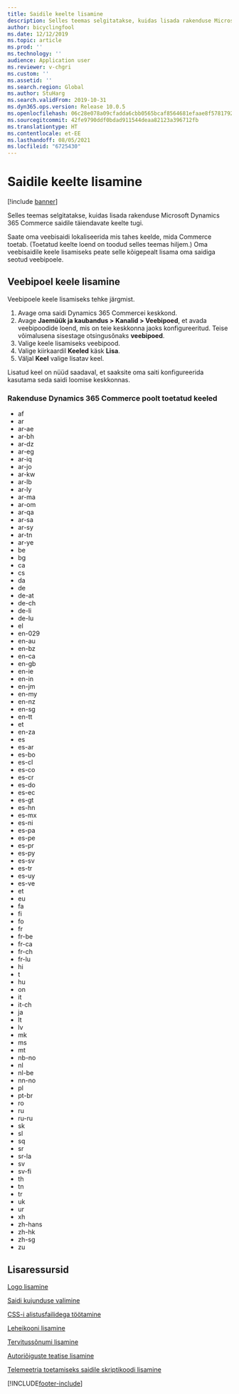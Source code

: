 ```yaml
---
title: Saidile keelte lisamine
description: Selles teemas selgitatakse, kuidas lisada rakenduse Microsoft Dynamics 365 Commerce saidile täiendavate keelte tugi.
author: bicyclingfool
ms.date: 12/12/2019
ms.topic: article
ms.prod: ''
ms.technology: ''
audience: Application user
ms.reviewer: v-chgri
ms.custom: ''
ms.assetid: ''
ms.search.region: Global
ms.author: StuHarg
ms.search.validFrom: 2019-10-31
ms.dyn365.ops.version: Release 10.0.5
ms.openlocfilehash: 06c28e078a09cfadda6cbb0565bcaf8564681efaae8f57817922afb07ff4e6b9
ms.sourcegitcommit: 42fe9790ddf0bdad911544deaa82123a396712fb
ms.translationtype: HT
ms.contentlocale: et-EE
ms.lasthandoff: 08/05/2021
ms.locfileid: "6725430"
---
```

# <a name="add-languages-to-your-site"></a>Saidile keelte lisamine

[!include [banner](includes/banner.md)]

Selles teemas selgitatakse, kuidas lisada rakenduse Microsoft Dynamics 365 Commerce saidile täiendavate keelte tugi.

Saate oma veebisaidi lokaliseerida mis tahes keelde, mida Commerce toetab. (Toetatud keelte loend on toodud selles teemas hiljem.) Oma veebisaidile keele lisamiseks peate selle kõigepealt lisama oma saidiga seotud veebipoele.

## <a name="add-a-language-to-an-online-store"></a>Veebipoel keele lisamine

Veebipoele keele lisamiseks tehke järgmist.

1. Avage oma saidi Dynamics 365 Commercei keskkond.
1. Avage **Jaemüük ja kaubandus \> Kanalid \> Veebipoed**, et avada veebipoodide loend, mis on teie keskkonna jaoks konfigureeritud. Teise võimalusena sisestage otsingusõnaks **veebipoed**.
1. Valige keele lisamiseks veebipood.
1. Valige kiirkaardil **Keeled** käsk **Lisa**.
1. Väljal **Keel** valige lisatav keel.

Lisatud keel on nüüd saadaval, et saaksite oma saiti konfigureerida kasutama seda saidi loomise keskkonnas.

### <a name="languages-that-are-supported-by-dynamics-365-commerce"></a>Rakenduse Dynamics 365 Commerce poolt toetatud keeled

- af
- ar
- ar-ae
- ar-bh
- ar-dz
- ar-eg
- ar-iq
- ar-jo
- ar-kw
- ar-lb
- ar-ly
- ar-ma
- ar-om
- ar-qa
- ar-sa
- ar-sy
- ar-tn
- ar-ye
- be
- bg
- ca
- cs
- da
- de
- de-at
- de-ch
- de-li
- de-lu
- el
- en-029
- en-au
- en-bz
- en-ca
- en-gb
- en-ie
- en-in
- en-jm
- en-my
- en-nz
- en-sg
- en-tt
- et
- en-za
- es
- es-ar
- es-bo
- es-cl
- es-co
- es-cr
- es-do
- es-ec
- es-gt
- es-hn
- es-mx
- es-ni
- es-pa
- es-pe
- es-pr
- es-py
- es-sv
- es-tr
- es-uy
- es-ve
- et
- eu
- fa
- fi
- fo
- fr
- fr-be
- fr-ca
- fr-ch
- fr-lu
- hi
- t
- hu
- on
- it
- it-ch
- ja
- lt
- lv
- mk
- ms
- mt
- nb-no
- nl
- nl-be
- nn-no
- pl
- pt-br
- ro
- ru
- ru-ru
- sk
- sl
- sq
- sr
- sr-la
- sv
- sv-fi
- th
- tn
- tr
- uk
- ur
- xh
- zh-hans
- zh-hk
- zh-sg
- zu

## <a name="additional-resources"></a>Lisaressursid

[Logo lisamine](add-logo.md)

[Saidi kujunduse valimine](select-site-theme.md)

[CSS-i alistusfailidega töötamine](css-override-files.md)

[Leheikooni lisamine](add-favicon.md)

[Tervitussõnumi lisamine](add-welcome-message.md)

[Autoriõiguste teatise lisamine](add-copyright-notice.md)

[Telemeetria toetamiseks saidile skriptikoodi lisamine](add-telemetry.md)


[!INCLUDE[footer-include](../includes/footer-banner.md)]
